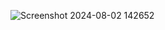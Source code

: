 ![Screenshot 2024-08-02 142652](https://github.com/user-attachments/assets/058e8d9d-07bf-43cf-8d97-6eb65086f3bd)
